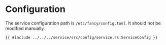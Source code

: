 # Configuration

The service configuration path is `/etc/fancy/config.toml`.
It should not be modified manually.

```rust,no_run,no_playground
{{ #include ../../../service/src/config/service.rs:ServiceConfig }}
```
